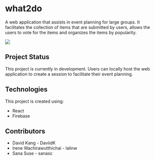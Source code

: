 # what2do
A web application that assists in event planning for large groups. It facilitates the collection of items that are submitted by users, allows the users to vote for the items and organizes the items by popularity.

![](https://github.com/sanasc/what2do/blob/feat/readme/misc/Screengrab.gif)

## Project Status  
This project is currently in development. Users can locally host the web application to create a session to facilitate their event planning. 

## Technologies
This project is created using:
* React 
* Firebase

## Contributors
* David Kang - DaviidK
* Irene Wachirawutthichai - lalinw
* Sana Suse - sanasc
